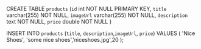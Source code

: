 CREATE TABLE `products` 
(`id` int NOT NULL PRIMARY KEY,
`title` varchar(255) NOT NULL,
`imageUrl` varchar(255) NOT NULL,
`description` text NOT NULL,
`price` double NOT NULL
)

INSERT INTO `products` (`title`, `description`,`imageUrl`, `price`) VALUES (
    'Nice Shoes', 'some nice shoes','niceshoes.jpg',20
);